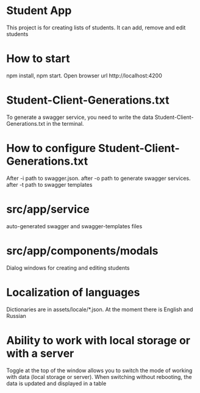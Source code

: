 # Student App

This project is for creating lists of students. It can add, remove and edit students

# How to start

npm install, npm start. Open browser url http://localhost:4200

# Student-Client-Generations.txt

To generate a swagger service, you need to write the data Student-Client-Generations.txt in the terminal.

# How to configure Student-Client-Generations.txt

After -i path to swagger.json. after -o path to generate swagger services. after -t path to swagger templates

# src/app/service

auto-generated swagger and swagger-templates files

# src/app/components/modals

Dialog windows for creating and editing students

# Localization of languages

Dictionaries are in assets/locale/*.json. At the moment there is English and Russian

# Ability to work with local storage or with a server

Toggle at the top of the window allows you to switch the mode of working with data (local storage or server). When switching without rebooting, the data is updated and displayed in a table


